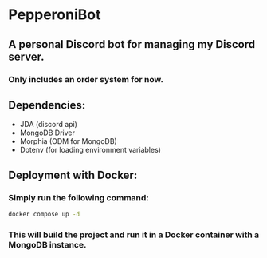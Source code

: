 # PepperoniBot
## A personal Discord bot for managing my Discord server.
### Only includes an order system for now.
## Dependencies:
- JDA (discord api)
- MongoDB Driver
- Morphia (ODM for MongoDB)
- Dotenv (for loading environment variables)
## Deployment with Docker:
### Simply run the following command:
```bash
docker compose up -d
```
### This will build the project and run it in a Docker container with a MongoDB instance.
